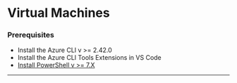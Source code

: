 # Virtual Machines

### Prerequisites 

- Install the Azure CLI v >=  2.42.0 
- Install the Azure CLI Tools Extensions in VS Code  
- [Install PowerShell v >= 7.X](https://learn.microsoft.com/en-us/shows/it-ops-talk/how-to-install-powershell-7)  

---